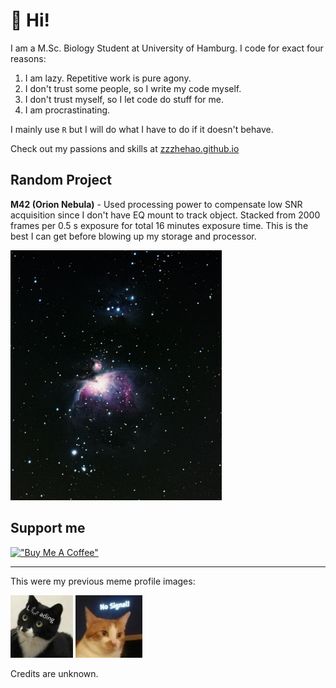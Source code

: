 
# 🦑 Hi!

I am a M.Sc. Biology Student at University of Hamburg. I code for exact four reasons:

1. I am lazy. Repetitive work is pure agony.
2. I don't trust some people, so I write my code myself.
3. I don't trust myself, so I let code do stuff for me.
4. I am procrastinating.

I mainly use `R` but I will do what I have to do if it doesn't behave. 

Check out my passions and skills at [zzzhehao.github.io](https://zzzhehao.github.io/)

## Random Project

**M42 (Orion Nebula)** - Used processing power to compensate low SNR acquisition since I don't have EQ mount to track object. Stacked from 2000 frames per 0.5 s exposure for total 16 minutes exposure time. This is the best I can get before blowing up my storage and processor.

<div>
<img src="assets/images/M42_20241224_Sequartor_processed.png" height="400px">
</div>

## Support me

[!["Buy Me A Coffee"](https://www.buymeacoffee.com/assets/img/custom_images/orange_img.png)](https://buymeacoffee.com/huzhehaos)

<hr>

This were my previous meme profile images:

<div>
<img src="assets/images/Loading.png" height="100px">
<img src="assets/images/NoSignal.jpeg" height="100px">
</div>

Credits are unknown.
